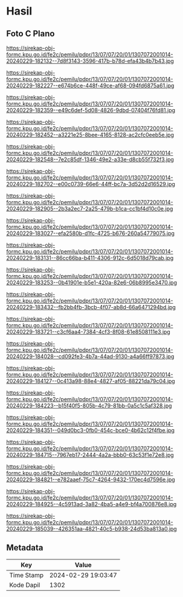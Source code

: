 # Hasil

## Foto C Plano

https://sirekap-obj-formc.kpu.go.id/fe2c/pemilu/pdpr/13/07/07/20/01/1307072001014-20240229-182132--7d8f3143-3596-417b-b78d-efa43b4b7b43.jpg

https://sirekap-obj-formc.kpu.go.id/fe2c/pemilu/pdpr/13/07/07/20/01/1307072001014-20240229-182227--e674b6ce-448f-49ce-af68-094fd6875a61.jpg

https://sirekap-obj-formc.kpu.go.id/fe2c/pemilu/pdpr/13/07/07/20/01/1307072001014-20240229-182359--e49c6def-5d08-4826-9dbd-07404f76fd81.jpg

https://sirekap-obj-formc.kpu.go.id/fe2c/pemilu/pdpr/13/07/07/20/01/1307072001014-20240229-182452--a3221e25-8bee-4165-8128-ac2cfc0eeb5e.jpg

https://sirekap-obj-formc.kpu.go.id/fe2c/pemilu/pdpr/13/07/07/20/01/1307072001014-20240229-182548--7e2c85df-1346-49e2-a33e-d8cb55f732f3.jpg

https://sirekap-obj-formc.kpu.go.id/fe2c/pemilu/pdpr/13/07/07/20/01/1307072001014-20240229-182702--e00c0739-66e6-44ff-bc7a-3d52d2d16529.jpg

https://sirekap-obj-formc.kpu.go.id/fe2c/pemilu/pdpr/13/07/07/20/01/1307072001014-20240229-182905--2b3a2ec7-2a25-479b-b1ca-cc1bf4d10c0e.jpg

https://sirekap-obj-formc.kpu.go.id/fe2c/pemilu/pdpr/13/07/07/20/01/1307072001014-20240229-183027--efa2580b-d1fc-4725-b676-260a54779075.jpg

https://sirekap-obj-formc.kpu.go.id/fe2c/pemilu/pdpr/13/07/07/20/01/1307072001014-20240229-183131--86cc66ba-b411-4306-912c-6d5018d79cab.jpg

https://sirekap-obj-formc.kpu.go.id/fe2c/pemilu/pdpr/13/07/07/20/01/1307072001014-20240229-183253--0b41901e-b5e1-420a-82e6-06b8995e3470.jpg

https://sirekap-obj-formc.kpu.go.id/fe2c/pemilu/pdpr/13/07/07/20/01/1307072001014-20240229-183432--fb2bb4fb-3bcb-4f07-ab8d-66a6471294bd.jpg

https://sirekap-obj-formc.kpu.go.id/fe2c/pemilu/pdpr/13/07/07/20/01/1307072001014-20240229-183721--c3cf6aa4-7384-4cf3-8f08-61e8508111e3.jpg

https://sirekap-obj-formc.kpu.go.id/fe2c/pemilu/pdpr/13/07/07/20/01/1307072001014-20240229-184028--cd092fe3-4b7a-44ad-9130-a4a66ff97873.jpg

https://sirekap-obj-formc.kpu.go.id/fe2c/pemilu/pdpr/13/07/07/20/01/1307072001014-20240229-184127--0c413a98-88e4-4827-af05-88221da79c04.jpg

https://sirekap-obj-formc.kpu.go.id/fe2c/pemilu/pdpr/13/07/07/20/01/1307072001014-20240229-184223--b15f40f5-805b-4c79-81bb-0a5c1c5af328.jpg

https://sirekap-obj-formc.kpu.go.id/fe2c/pemilu/pdpr/13/07/07/20/01/1307072001014-20240229-184351--049d0bc3-0fb0-454c-bce0-4b62c12f4fbe.jpg

https://sirekap-obj-formc.kpu.go.id/fe2c/pemilu/pdpr/13/07/07/20/01/1307072001014-20240229-184715--7967eb17-2444-4a2a-bbb0-63c53f1e72e8.jpg

https://sirekap-obj-formc.kpu.go.id/fe2c/pemilu/pdpr/13/07/07/20/01/1307072001014-20240229-184821--e782aaef-75c7-4264-9432-170ec4d7596e.jpg

https://sirekap-obj-formc.kpu.go.id/fe2c/pemilu/pdpr/13/07/07/20/01/1307072001014-20240229-184925--4c5913ad-3a82-4ba5-a4e9-bf4a700876e8.jpg

https://sirekap-obj-formc.kpu.go.id/fe2c/pemilu/pdpr/13/07/07/20/01/1307072001014-20240229-185039--426351aa-4821-40c5-b938-24d53ba813a0.jpg


## Metadata

| Key        | Value               |
| ---------- | ------------------- |
| Time Stamp | 2024-02-29 19:03:47 |
| Kode Dapil | 1302                |



